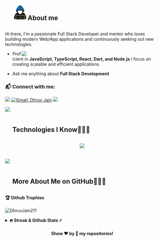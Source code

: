 <div id="user-content-toc">
  <ul align="left">
    <summary> <img src = "./assests/img/about_me.gif" width = 50px /><h2 style="display: inline-block">About me</h2></summary>
  </ul>
</div>

<p>Hi there, I'm a passionate Full Stack Developer and mentor who loves building modern Web/App applications and continuously seeking out new technologies.</p>

 <picture> <img src="https://www.aalpha.net/wp-content/uploads/2020/12/full-stack-development.gif" align="right"  width = 450px /> </picture>

- Proficient in **JavaScript, TypeScript, React, Dart, and Node.js** I focus on creating scalable and efficient applications.

- Ask me anything about **Full Stack Development**

### 📬 Connect with me: 
[![](https://img.shields.io/badge/linkedin-%230077B5.svg?&style=for-the-badge&logo=linkedin&logoColor=white)](https://www.linkedin.com/in/dhruv-jain-6bab97252/)
[![Gmail: Dhruv Jain](https://img.shields.io/badge/-gmail-red?style=for-the-badge&logo=Gmail&logoColor=white&link=mailto:dhruvjain0822@gmail.com)](mailto:dhruvjain0822@gmail.com)
![](https://komarev.com/ghpvc/?username=DhruvJain211&abbreviated=true&color=blue&style=for-the-badge)

<img src="https://user-images.githubusercontent.com/73097560/115834477-dbab4500-a447-11eb-908a-139a6edaec5c.gif" >

<div id="user-content-toc">
  <ul>
    <summary><h2 style="display: inline-block">Technologies I Know👨🏻‍💻</h2></summary>
  </ul>
</div>
<!--tech stack icons-->
<p align="center">
  <a href="https://skillicons.dev">
    <img src="https://skillicons.dev/icons?i=html,css,js,ts,react,vite,nodejs,npm,bootstrap,tailwind,mongodb,mysql,firebase,postman,aws,linux,c,cpp,r,latex,py,androidstudio,dart,flutter,docker,bash,git,github,vscode,figma&perline=15" />
  </a>
</p>


<br>
<img src="https://user-images.githubusercontent.com/73097560/115834477-dbab4500-a447-11eb-908a-139a6edaec5c.gif" >


<div id="user-content-toc">
  <ul>
    <summary><h2 style="display: inline-block"> More About Me on GitHub👨🏻‍💻</h2></summary>
  </ul>
</div>

<b>🏆 Github Trophies</b>
<br><br>
<img align="center" src="https://github-profile-trophy.vercel.app/?username=DhruvJain211&theme=discord" alt="DhruvJain211" />


<details>
<summary><b>🔥 Streak & Github Stats ⚡ </b></summary>
<br>
<div style={display:flex ; gap:20}>
<!--<a href="https://git.io/streak-stats"><img src="https://streak-stats.demolab.com/?user=DhruvJain211&theme=dark&hide_border=true" 
alt="GitHub Streak" /></a>
<!--<img src="https://github-readme-stats.vercel.app/api?username=DhruvJain211&show_icons=true&theme=radical&count_private=true" alt="DhruvJain211" height="200" width="420"/>&nbsp;-->
<img src="https://github-readme-stats-eight-pink.vercel.app//api/top-langs/?username=DhruvJain211&layout=compact&theme=radical" alt="DhruvJain211" width="400" height="200">
</div>
</details>

<!--### Support Me

<a href="https://www.buymeacoffee.com"><img src="https://cdn.buymeacoffee.com/buttons/v2/default-yellow.png" width="200" /></a>-->

<h4 align="center">Show ❤️ by 🌟 my repositories!</h4>

